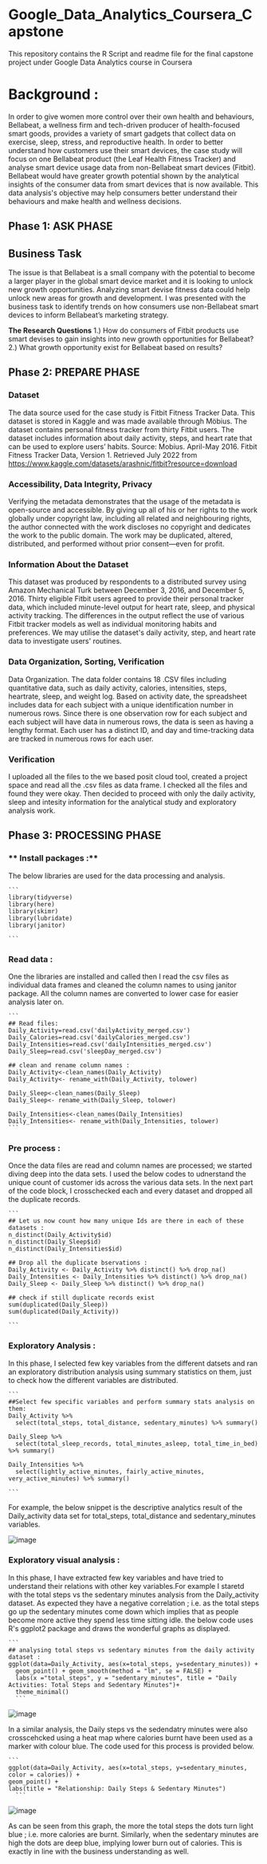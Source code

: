 # Google_Data_Analytics_Coursera_Capstone
This repository contains the R Script and readme file for the final capstone project under Google Data Analytics course in Coursera
# **Background** : 
In order to give women more control over their own health and behaviours, Bellabeat, a wellness firm and tech-driven producer of health-focused smart goods, provides a variety of smart gadgets that collect data on exercise, sleep, stress, and reproductive health.
In order to better understand how customers use their smart devices, the case study will focus on one Bellabeat product (the Leaf Health Fitness Tracker) and analyse smart device usage data from non-Bellabeat smart devices (Fitbit).
Bellabeat would have greater growth potential shown by the analytical insights of the consumer data from smart devices that is now available. This data analysis's objective may help consumers better understand their behaviours and make health and wellness decisions.

## **Phase 1:**  **ASK PHASE**

## **Business Task**
The issue is that Bellabeat is a small company with the potential to become a larger player in the global smart device market and it is looking to unlock new growth opportunities. Analyzing smart devise fitness data could help unlock new areas for growth and development. I was presented with the business task to identify trends on how consumers use non-Bellabeat smart devices to inform Bellabeat’s marketing strategy.

**The Research Questions**
1.) How do consumers of Fitbit products use smart devises to gain insights into new growth opportunities for Bellabeat?
2.) What growth opportunity exist for Bellabeat based on results?

## **Phase 2:** **PREPARE PHASE**

### **Dataset**
The data source used for the case study is Fitbit Fitness Tracker Data. This dataset is stored in Kaggle and was made available through Möbius. The dataset contains personal fitness tracker from thirty Fitbit users. The dataset includes information about daily activity, steps, and heart rate that can be used to explore users’ habits.
Source: Mobius. April-May 2016. Fitbit Fitness Tracker Data, Version 1. Retrieved July 2022 from https://www.kaggle.com/datasets/arashnic/fitbit?resource=download

### **Accessibility, Data Integrity, Privacy**
Verifying the metadata demonstrates that the usage of the metadata is open-source and accessible. By giving up all of his or her rights to the work globally under copyright law, including all related and neighbouring rights, the author connected with the work discloses no copyright and dedicates the work to the public domain. The work may be duplicated, altered, distributed, and performed without prior consent—even for profit.

### **Information About the Dataset**
This dataset was produced by respondents to a distributed survey using Amazon Mechanical Turk between December 3, 2016, and December 5, 2016. Thirty eligible Fitbit users agreed to provide their personal tracker data, which included minute-level output for heart rate, sleep, and physical activity tracking. The differences in the output reflect the use of various Fitbit tracker models as well as individual monitoring habits and preferences. We may utilise the dataset's daily activity, step, and heart rate data to investigate users' routines.

### **Data Organization, Sorting, Verification**
Data Organization. The data folder contains 18 .CSV files including quantitative data, such as daily activity, calories, intensities, steps, heartrate, sleep, and weight log. Based on activity date, the spreadsheet includes data for each subject with a unique identification number in numerous rows. Since there is one observation row for each subject and each subject will have data in numerous rows, the data is seen as having a lengthy format. Each user has a distinct ID, and day and time-tracking data are tracked in numerous rows for each user.

### **Verification**
I uploaded all the files to the we based posit cloud tool, created a project space and read all the .csv files as data frame. I checked all the files and found they were okay. Then decided to proceed with only the daily activity, sleep and intesity information for the analytical study and exploratory analysis work. 


## **Phase 3:**  **PROCESSING PHASE**

### ** Install packages :**
The below libraries are used for the data processing and analysis.
````
```
library(tidyverse)
library(here)
library(skimr)
library(lubridate)
library(janitor)

```
````
### **Read data :**

One the libraries are installed and called then I read the csv files as individual data frames and cleaned the column names to using janitor package. All the column names are converted to lower case for easier analysis later on. 
````
```
## Read files: 
Daily_Activity=read.csv('dailyActivity_merged.csv')
Daily_Calories=read.csv('dailyCalories_merged.csv')
Daily_Intensities=read.csv('dailyIntensities_merged.csv')
Daily_Sleep=read.csv('sleepDay_merged.csv')

## clean and rename column names :
Daily_Activity<-clean_names(Daily_Activity)
Daily_Activity<- rename_with(Daily_Activity, tolower)

Daily_Sleep<-clean_names(Daily_Sleep)
Daily_Sleep<- rename_with(Daily_Sleep, tolower)

Daily_Intensities<-clean_names(Daily_Intensities)
Daily_Intensities<- rename_with(Daily_Intensities, tolower)
```
````
### **Pre process :**
Once the data files are read and column names are processed; we started diving deep into the data sets. I used the below codes to udnerstand the unique count of customer ids across the various data sets.
In the next part of the code block, I crosschecked each and every dataset and dropped all the duplicate records. 
````
```
## Let us now count how many unique Ids are there in each of these datasets : 
n_distinct(Daily_Activity$id)
n_distinct(Daily_Sleep$id)
n_distinct(Daily_Intensities$id)

## Drop all the duplicate bservations : 
Daily_Activity <- Daily_Activity %>% distinct() %>% drop_na()
Daily_Intensities <- Daily_Intensities %>% distinct() %>% drop_na()
Daily_Sleep <- Daily_Sleep %>% distinct() %>% drop_na()

## check if still duplicate records exist 
sum(duplicated(Daily_Sleep))
sum(duplicated(Daily_Activity))

```
````
### **Exploratory Analysis :**

In this phase, I selected few key variables from the different datsets and ran an exploratory distribution analysis using summary statistics on them, just to check how the different variables are distributed. 

````
```
##Select few specific variables and perform summary stats analysis on them:
Daily_Activity %>%
  select(total_steps, total_distance, sedentary_minutes) %>% summary()

Daily_Sleep %>%
  select(total_sleep_records, total_minutes_asleep, total_time_in_bed) %>% summary()

Daily_Intensities %>%
  select(lightly_active_minutes, fairly_active_minutes, very_active_minutes) %>% summary()
  
```
````
For example, the below snippet is the descriptive analytics result of the Daily_activity data set for total_steps, total_distance and sedentary_minutes variables. 

![image](https://github.com/kinsukghatak/Google_Data_Analytics_Coursera_Capstone/assets/11865861/83a749cd-4fb9-432b-96a5-3fb05ccca6af)

### **Exploratory visual analysis :**
In this phase, I have extracted few key variables and have tried to understand their relations with other key variables.For example I staretd with the total steps vs the sedentary minutes analysis from the Daily_activity dataset. As expected they have a negative correlation ; i.e. as the total steps go up the sedentary minutes come down which implies that as people become more active they spend less time sitting idle. the below code uses R's ggplot2 package and draws the wonderful graphs as displayed.

````
```
## analysing total steps vs sedentary minutes from the daily activity dataset :
ggplot(data=Daily_Activity, aes(x=total_steps, y=sedentary_minutes)) + 
  geom_point() + geom_smooth(method = "lm", se = FALSE) + 
  labs(x ="total_steps", y = "sedentary_minutes", title = "Daily Activities: Total Steps and Sedentary Minutes")+ 
  theme_minimal()
  ```
````

![image](https://github.com/kinsukghatak/Google_Data_Analytics_Coursera_Capstone/assets/11865861/d9e042b2-d876-44a3-9e0d-ff80e4722069)


In a similar analysis, the Daily steps vs the sedendatry minutes were also crosscehcked using a heat map where calories burnt have been used as a marker with colour blue. The code used for this process is provided below. 

````
```
ggplot(data=Daily_Activity, aes(x=total_steps, y=sedentary_minutes, color = calories)) + 
geom_point() + 
labs(title = "Relationship: Daily Steps & Sedentary Minutes")
  ```
````
![image](https://github.com/kinsukghatak/Google_Data_Analytics_Coursera_Capstone/assets/11865861/bc350e27-eeb7-4870-84d5-9b3c2bf36bb8)

As can be seen from this graph, the more the total steps the dots turn light blue ; i.e. more calories are burnt. Similarly, when the sedentary minutes are high the dots are deep blue, implying lower burn out of calories. This is exactly in line with the business understanding as well.  


